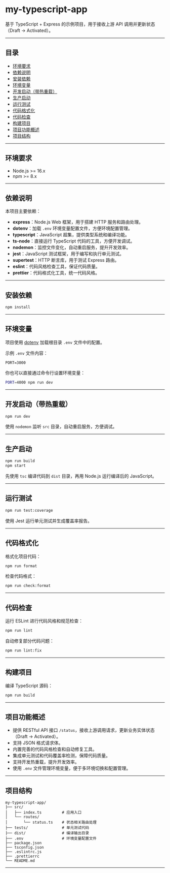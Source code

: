 
# my-typescript-app

基于 TypeScript + Express 的示例项目，用于接收上游 API 调用并更新状态（Draft -> Activated）。

---

## 目录

- [环境要求](#环境要求)
- [依赖说明](#依赖说明)
- [安装依赖](#安装依赖)
- [环境变量](#环境变量)
- [开发启动（带热重载）](#开发启动带热重载)
- [生产启动](#生产启动)
- [运行测试](#运行测试)
- [代码格式化](#代码格式化)
- [代码检查](#代码检查)
- [构建项目](#构建项目)
- [项目功能概述](#项目功能概述)
- [项目结构](#项目结构)

---

## 环境要求

- Node.js >= 16.x
- npm >= 8.x

---

## 依赖说明

本项目主要依赖：

- **express**：Node.js Web 框架，用于搭建 HTTP 服务和路由处理。
- **dotenv**：加载 `.env` 环境变量配置文件，方便环境配置管理。
- **typescript**：JavaScript 超集，提供类型系统和编译功能。
- **ts-node**：直接运行 TypeScript 代码的工具，方便开发调试。
- **nodemon**：监控文件变化，自动重启服务，提升开发效率。
- **jest**：JavaScript 测试框架，用于编写和执行单元测试。
- **supertest**：HTTP 断言库，用于测试 Express 路由。
- **eslint**：代码风格检查工具，保证代码质量。
- **prettier**：代码格式化工具，统一代码风格。

---

## 安装依赖

```bash
npm install
```

---

## 环境变量

项目使用 [dotenv](https://github.com/motdotla/dotenv) 加载根目录 `.env` 文件中的配置。  

示例 `.env` 文件内容：

```env
PORT=3000
```

你也可以直接通过命令行设置环境变量：

```bash
PORT=4000 npm run dev
```

---

## 开发启动（带热重载）

```bash
npm run dev
```

使用 `nodemon` 监听 `src` 目录，自动重启服务，方便调试。

---

## 生产启动

```bash
npm run build
npm start
```

先使用 `tsc` 编译代码到 `dist` 目录，再用 Node.js 运行编译后的 JavaScript。

---

## 运行测试

```bash
npm run test:coverage
```

使用 Jest 运行单元测试并生成覆盖率报告。

---

## 代码格式化

格式化项目代码：

```bash
npm run format
```

检查代码格式：

```bash
npm run check:format
```

---

## 代码检查

运行 ESLint 进行代码风格和规范检查：

```bash
npm run lint
```

自动修复部分代码问题：

```bash
npm run lint:fix
```

---

## 构建项目

编译 TypeScript 源码：

```bash
npm run build
```

---

## 项目功能概述

- 提供 RESTful API 接口 `/status`，接收上游调用请求，更新业务实体状态（Draft -> Activated）。
- 支持 JSON 格式请求体。
- 内置完善的代码风格检查和自动修复工具。
- 集成单元测试和代码覆盖率检测，保障代码质量。
- 支持开发热重载，提升开发效率。
- 使用 `.env` 文件管理环境变量，便于多环境切换和配置管理。

---

## 项目结构

```
my-typescript-app/
├── src/
│   ├── index.ts         # 应用入口
│   └── routes/
│       └── status.ts    # 状态相关路由处理
├── tests/               # 单元测试代码
├── dist/                # 编译输出目录
├── .env                 # 环境变量配置文件
├── package.json
├── tsconfig.json
├── .eslintrc.js
├── .prettierrc
└── README.md
```

---
